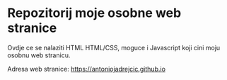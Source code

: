 # Repozitorij moje osobne web stranice

Ovdje ce se nalaziti HTML HTML/CSS, moguce i Javascript koji cini moju osobnu web stranicu.

Adresa web stranice: https://antoniojadrejcic.github.io